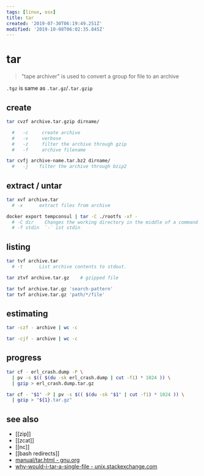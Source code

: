 ```yaml
---
tags: [linux, osx]
title: tar
created: '2019-07-30T06:19:49.251Z'
modified: '2019-10-08T06:02:35.845Z'
---
```


# tar

> "tape archiver" is used to convert a group for file to an archive

`.tgz` is same as `.tar.gz`/`.tar.gzip`

## create
```sh
tar cvzf archive.tar.gzip dirname/

  #   -c     create archive
  #   -v     verbose
  #   -z     filter the archive through gzip
  #   -f     archive filename

tar cvfj archive-name.tar.bz2 dirname/
  #   -j    filter the archive through bzip2
```

## extract / untar
```sh
tar xvf archive.tar
  # -x      extract files from archive

docker export tempconsul | tar -C ./rootfs -xf -
  # -C dir    Changes the working directory in the middle of a command line
  # -f stdin  `-` ist stdin
```

## listing
```sh
tar tvf archive.tar
  # -t      List archive contents to stdout.

tar ztvf archive.tar.gz    # gzipped file

tar tvf archive.tar.gz 'search-pattern'
tar tvf archive.tar.gz 'path/*/file'
```

## estimating
```sh
tar -czf - archive | wc -c

tar -cjf - archive | wc -c
```

## progress
```sh
tar cf - erl_crash.dump -P \
  | pv -s $(( $(du -sk erl_crash.dump | cut -f1) * 1024 )) \
  | gzip > erl_crash.dump.tar.gz

tar cf - "$1" -P | pv -s $(( $(du -sk "$1" | cut -f1) * 1024 )) \
  | gzip > "${1}.tar.gz"
```

## see also
- [[zip]]
- [[zcat]]
- [[nc]]
- [[bash redirects]]
- [manual/tar.html - gnu.org](https://www.gnu.org/software/tar/manual/tar.html)
- [why-would-i-tar-a-single-file - unix.stackexchange.com](https://unix.stackexchange.com/a/277799/193945)
